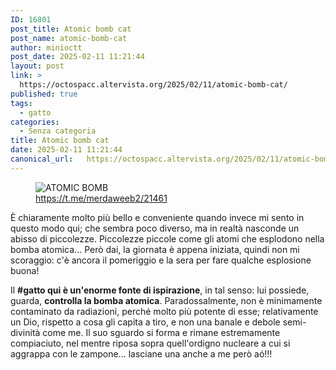 ```yaml
---
ID: 16801
post_title: Atomic bomb cat
post_name: atomic-bomb-cat
author: minioctt
post_date: 2025-02-11 11:21:44
layout: post
link: >
  https://octospacc.altervista.org/2025/02/11/atomic-bomb-cat/
published: true
tags:
  - gatto
categories:
  - Senza categoria
title: Atomic bomb cat
date: 2025-02-11 11:21:44
canonical_url:   https://octospacc.altervista.org/2025/02/11/atomic-bomb-cat/
---
```

<!-- wp:image {"id":16802,"sizeSlug":"large","linkDestination":"none"} -->
<figure class="wp-block-image size-large"><img src="{{site.cdnurl}}/assets/uploads/2025/02/image-37-960x939.png" alt="ATOMIC
BOMB" class="wp-image-16802"/><figcaption class="wp-element-caption"><a href="https://t.me/merdaweeb2/21461">https://t.me/merdaweeb2/21461</a></figcaption></figure>
<!-- /wp:image -->

<!-- wp:paragraph -->
<p>È chiaramente molto più bello e conveniente quando invece mi sento in questo modo qui; che sembra poco diverso, ma in realtà nasconde un abisso di piccolezze. Piccolezze piccole come gli atomi che esplodono nella bomba atomica... Però dai, la giornata è appena iniziata, quindi non mi scoraggio: c'è ancora il pomeriggio e la sera per fare qualche esplosione buona!</p>
<!-- /wp:paragraph -->

<!-- wp:paragraph -->
<p>Il <strong>#gatto qui è un'enorme fonte di ispirazione</strong>, in tal senso: lui possiede, guarda, <strong>controlla la bomba atomica</strong>. Paradossalmente, non è minimamente contaminato da radiazioni, perché molto più potente di esse; relativamente un Dio, rispetto a cosa gli capita a tiro, e non una banale e debole semi-divinità come me. Il suo sguardo si forma e rimane estremamente compiaciuto, nel mentre riposa sopra quell'ordigno nucleare a cui si aggrappa con le zampone... lasciane una anche a me però aó!!!</p>
<!-- /wp:paragraph -->